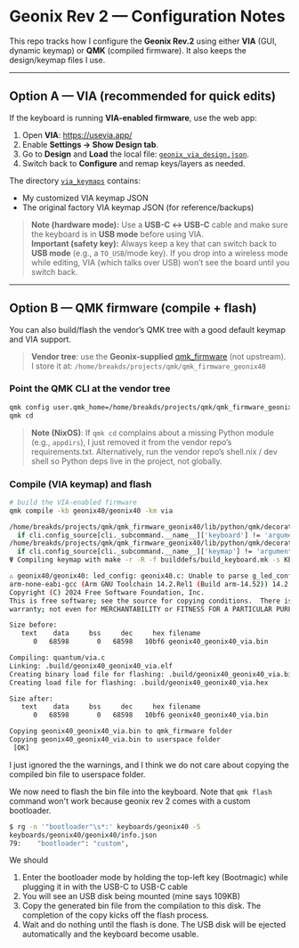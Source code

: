 # Geonix Rev 2 — Configuration Notes

This repo tracks how I configure the **Geonix Rev.2** using either **VIA** (GUI, dynamic keymap) or **QMK** (compiled firmware). It also keeps the design/keymap files I use.

---

## Option A — VIA (recommended for quick edits)

If the keyboard is running **VIA-enabled firmware**, use the web app:

1. Open **VIA**: https://usevia.app/  
2. Enable **Settings → Show Design tab**.  
3. Go to **Design** and **Load** the local file: [`geonix_via_design.json`](geonix_via_design.json).  
4. Switch back to **Configure** and remap keys/layers as needed.

The directory [`via_keymaps`](via_keymaps) contains:
- My customized VIA keymap JSON
- The original factory VIA keymap JSON (for reference/backups)

> **Note (hardware mode):** Use a **USB-C ↔ USB-C** cable and make sure the keyboard is in **USB mode** before using VIA.  
> **Important (safety key):** Always keep a key that can switch back to **USB mode** (e.g., a `TO_USB`/mode key). If you drop into a wireless mode while editing, VIA (which talks over USB) won’t see the board until you switch back.

---

## Option B — QMK firmware (compile + flash)

You can also build/flash the vendor’s QMK tree with a good default keymap and VIA support.

> **Vendor tree**: use the **Geonix-supplied** [qmk_firmware](https://drive.google.com/drive/folders/1QNRFeJZBt527T0AZcOdAccgRrbsD4zqa) (not upstream). I store it at:
> `/home/breakds/projects/qmk/qmk_firmware_geonix40`

### Point the QMK CLI at the vendor tree
```bash
qmk config user.qmk_home=/home/breakds/projects/qmk/qmk_firmware_geonix40
qmk cd
```

> **Note (NixOS)**: If `qmk cd` complains about a missing Python module (e.g., `appdirs`), I just removed it from the vendor repo’s requirements.txt. Alternatively, run the vendor repo’s shell.nix / dev shell so Python deps live in the project, not globally.

### Compile (VIA keymap) and flash

```bash
# build the VIA-enabled firmware
qmk compile -kb geonix40/geonix40 -km via

/home/breakds/projects/qmk/qmk_firmware_geonix40/lib/python/qmk/decorators.py:20: UserWarning: cli._subcommand has been deprecated, please use cli.subcommand_name to get the subcommand name instead.
  if cli.config_source[cli._subcommand.__name__]['keyboard'] != 'argument':
/home/breakds/projects/qmk/qmk_firmware_geonix40/lib/python/qmk/decorators.py:40: UserWarning: cli._subcommand has been deprecated, please use cli.subcommand_name to get the subcommand name instead.
  if cli.config_source[cli._subcommand.__name__]['keymap'] != 'argument':
Ψ Compiling keymap with make -r -R -f builddefs/build_keyboard.mk -s KEYBOARD=geonix40/geonix40 KEYMAP=via KEYBOARD_FILESAFE=geonix40_geonix40 TARGET=geonix40_geonix40_via INTERMEDIATE_OUTPUT=.build/obj_geonix40_geonix40_via VERBOSE=false COLOR=true SILENT=false QMK_BIN="qmk"

⚠ geonix40/geonix40: led_config: geonix40.c: Unable to parse g_led_config matrix data
arm-none-eabi-gcc (Arm GNU Toolchain 14.2.Rel1 (Build arm-14.52)) 14.2.1 20241119
Copyright (C) 2024 Free Software Foundation, Inc.
This is free software; see the source for copying conditions.  There is NO
warranty; not even for MERCHANTABILITY or FITNESS FOR A PARTICULAR PURPOSE.

Size before:
   text    data     bss     dec     hex filename
      0   68598       0   68598   10bf6 geonix40_geonix40_via.bin

Compiling: quantum/via.c                                                                            [OK]
Linking: .build/geonix40_geonix40_via.elf                                                           [OK]
Creating binary load file for flashing: .build/geonix40_geonix40_via.bin                            [OK]
Creating load file for flashing: .build/geonix40_geonix40_via.hex                                   [OK]

Size after:
   text    data     bss     dec     hex filename
      0   68598       0   68598   10bf6 geonix40_geonix40_via.bin

Copying geonix40_geonix40_via.bin to qmk_firmware folder                                            [OK]
Copying geonix40_geonix40_via.bin to userspace folder                                              cp: cannot create regular file '/home/breakds/qmk_userspace/geonix40_geonix40_via.bin': No such file or directory
 [OK]

```

I just ignored the the warnings, and I think we do not care about copying the compiled bin file to userspace folder.

We now need to flash the bin file into the keyboard. Note that `qmk flash` command won't work because geonix rev 2 comes with a custom bootloader.

```bash
$ rg -n '"bootloader"\s*:' keyboards/geonix40 -S
keyboards/geonix40/geonix40/info.json
79:    "bootloader": "custom",
```

We should 

1. Enter the bootloader mode by holding the top-left key (Bootmagic) while plugging it in with the USB-C to USB-C cable
2. You will see an USB disk being mounted (mine says 109KB)
3. Copy the generated bin file from the compilation to this disk. The completion of the copy kicks off the flash process.
4. Wait and do nothing until the flash is done. The USB disk will be ejected automatically and the keyboard become usable.

